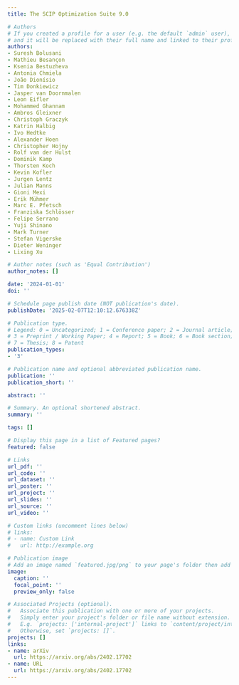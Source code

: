 ```yaml
---
title: The SCIP Optimization Suite 9.0

# Authors
# If you created a profile for a user (e.g. the default `admin` user), write the username (folder name) here
# and it will be replaced with their full name and linked to their profile.
authors:
- Suresh Bolusani
- Mathieu Besançon
- Ksenia Bestuzheva
- Antonia Chmiela
- João Dionísio
- Tim Donkiewicz
- Jasper van Doornmalen
- Leon Eifler
- Mohammed Ghannam
- Ambros Gleixner
- Christoph Graczyk
- Katrin Halbig
- Ivo Hedtke
- Alexander Hoen
- Christopher Hojny
- Rolf van der Hulst
- Dominik Kamp
- Thorsten Koch
- Kevin Kofler
- Jurgen Lentz
- Julian Manns
- Gioni Mexi
- Erik Mühmer
- Marc E. Pfetsch
- Franziska Schlösser
- Felipe Serrano
- Yuji Shinano
- Mark Turner
- Stefan Vigerske
- Dieter Weninger
- Lixing Xu

# Author notes (such as 'Equal Contribution')
author_notes: []

date: '2024-01-01'
doi: ''

# Schedule page publish date (NOT publication's date).
publishDate: '2025-02-07T12:10:12.676338Z'

# Publication type.
# Legend: 0 = Uncategorized; 1 = Conference paper; 2 = Journal article;
# 3 = Preprint / Working Paper; 4 = Report; 5 = Book; 6 = Book section;
# 7 = Thesis; 8 = Patent
publication_types:
- '3'

# Publication name and optional abbreviated publication name.
publication: ''
publication_short: ''

abstract: ''

# Summary. An optional shortened abstract.
summary: ''

tags: []

# Display this page in a list of Featured pages?
featured: false

# Links
url_pdf: ''
url_code: ''
url_dataset: ''
url_poster: ''
url_project: ''
url_slides: ''
url_source: ''
url_video: ''

# Custom links (uncomment lines below)
# links:
# - name: Custom Link
#   url: http://example.org

# Publication image
# Add an image named `featured.jpg/png` to your page's folder then add a caption below.
image:
  caption: ''
  focal_point: ''
  preview_only: false

# Associated Projects (optional).
#   Associate this publication with one or more of your projects.
#   Simply enter your project's folder or file name without extension.
#   E.g. `projects: ['internal-project']` links to `content/project/internal-project/index.md`.
#   Otherwise, set `projects: []`.
projects: []
links:
- name: arXiv
  url: https://arxiv.org/abs/2402.17702
- name: URL
  url: https://arxiv.org/abs/2402.17702
---
```



